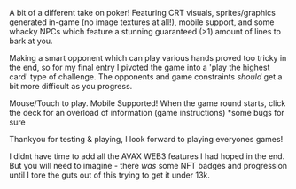 A bit of a different take on poker!
Featuring CRT visuals, sprites/graphics generated in-game (no image textures at all!), mobile support, and some whacky NPCs which feature a stunning guaranteed (>1) amount of lines to bark at you.

Making a smart opponent which can play various hands proved too tricky in the end, so for my final entry I pivoted the game into a 'play the highest card' type of challenge. The opponents and game constraints *should* get a bit more difficult as you progress.

Mouse/Touch to play.
Mobile Supported!
When the game round starts, click the deck for an overload of information (game instructions)
*some bugs for sure 

Thankyou for testing & playing, I look forward to playing everyones games!

I didnt have time to add all the AVAX WEB3 features I had hoped in the end. But you will need to imagine - there *was* some NFT badges and progression until I tore the guts out of this trying to get it under 13k.